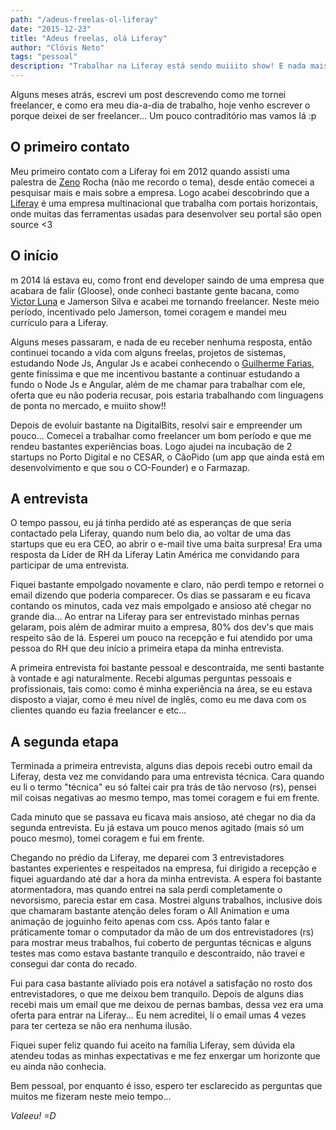 ```yaml
---
path: "/adeus-freelas-ol-liferay"
date: "2015-12-23"
title: "Adeus freelas, olá Liferay"
author: "Clóvis Neto"
tags: "pessoal"
description: "Trabalhar na Liferay está sendo muiiito show! E nada mais justo que compartilhar com vocês como tudo começou o/"
---
```


Alguns meses atrás, escrevi um post descrevendo como me tornei freelancer, e como era meu dia-a-dia de trabalho, hoje venho escrever o porque deixei de ser freelancer... Um pouco contraditório mas vamos lá :p

## O primeiro contato

Meu primeiro contato com a Liferay foi em 2012 quando assisti uma palestra de [Zeno](https://zenorocha.com/) Rocha (não me recordo o tema), desde então comecei a pesquisar mais e mais sobre a empresa. Logo acabei descobrindo que a [Liferay](https://www.liferay.com/pt/home) é uma empresa multinacional que trabalha com portais horizontais, onde muitas das ferramentas usadas para desenvolver seu portal são open source <3

## O início

m 2014 lá estava eu, como front end developer saindo de uma empresa que acabara de falir (Gloose), onde conheci bastante gente bacana, como [Victor Luna](https://www.linkedin.com/in/victor-luna-2181b727/) e Jamerson Silva e acabei me tornando freelancer. Neste meio período, incentivado pelo Jamerson, tomei coragem e mandei meu currículo para a Liferay.

Alguns meses passaram, e nada de eu receber nenhuma resposta, então continuei tocando a vida com alguns freelas, projetos de sistemas, estudando Node Js, Angular Js e acabei conhecendo o [Guilherme Farias](https://guilhermefarias.com/), gente finíssima e que me incentivou bastante a continuar estudando a fundo o Node Js e Angular, além de me chamar para trabalhar com ele, oferta que eu não poderia recusar, pois estaria trabalhando com linguagens de ponta no mercado, e muiito show!!

Depois de evoluir bastante na DigitalBits, resolvi sair e empreender um pouco... Comecei a trabalhar como freelancer um bom período e que me rendeu bastantes experiências boas. Logo ajudei na incubação de 2 startups no Porto Digital e no CESAR, o CãoPido (um app que ainda está em desenvolvimento e que sou o CO-Founder) e o Farmazap.

## A entrevista

O tempo passou, eu já tinha perdido até as esperanças de que seria contactado pela Liferay, quando num belo dia, ao voltar de uma das startups que eu era CEO, ao abrir o e-mail tive uma baita surpresa! Era uma resposta da Líder de RH da Liferay Latin América me convidando para participar de uma entrevista.

Fiquei bastante empolgado novamente e claro, não perdi tempo e retornei o email dizendo que poderia comparecer. Os dias se passaram e eu ficava contando os minutos, cada vez mais empolgado e ansioso até chegar no grande dia... Ao entrar na Liferay para ser entrevistado minhas pernas gelaram, pois além de admirar muito a empresa, 80% dos dev's que mais respeito são de lá. Esperei um pouco na recepção e fui atendido por uma pessoa do RH que deu início a primeira etapa da minha entrevista.

A primeira entrevista foi bastante pessoal e descontraída, me senti bastante à vontade e agi naturalmente. Recebi algumas perguntas pessoais e profissionais, tais como: como é minha experiência na área, se eu estava disposto a viajar, como é meu nível de inglês, como eu me dava com os clientes quando eu fazia freelancer e etc...

## A segunda etapa

Terminada a primeira entrevista, alguns dias depois recebi outro email da Liferay, desta vez me convidando para uma entrevista técnica. Cara quando eu li o termo "técnica" eu só faltei cair pra trás de tão nervoso (rs), pensei mil coisas negativas ao mesmo tempo, mas tomei coragem e fui em frente.

Cada minuto que se passava eu ficava mais ansioso, até chegar no dia da segunda entrevista. Eu já estava um pouco menos agitado (mais só um pouco mesmo), tomei coragem e fui em frente.

Chegando no prédio da Liferay, me deparei com 3 entrevistadores bastantes experientes e respeitados na empresa, fui dirigido a recepção e fiquei aguardando até dar a hora da minha entrevista. A espera foi bastante atormentadora, mas quando entrei na sala perdi completamente o nevorsismo, parecia estar em casa. Mostrei alguns trabalhos, inclusive dois que chamaram bastante atenção deles foram o All Animation e uma animação de joguinho feito apenas com css. Após tanto falar e práticamente tomar o computador da mão de um dos entrevistadores (rs) para mostrar meus trabalhos, fui coberto de perguntas técnicas e alguns testes mas como estava bastante tranquilo e descontraído, não travei e consegui dar conta do recado.

Fui para casa bastante alíviado pois era notável a satisfação no rosto dos entrevistadores, o que me deixou bem tranquilo. Depois de alguns dias recebi mais um email que me deixou de pernas bambas, dessa vez era uma oferta para entrar na Liferay... Eu nem acreditei, lí o email umas 4 vezes para ter certeza se não era nenhuma ilusão.

Fiquei super feliz quando fui aceito na família Liferay, sem dúvida ela atendeu todas as minhas expectativas e me fez enxergar um horizonte que eu ainda não conhecia.

Bem pessoal, por enquanto é isso, espero ter esclarecido as perguntas que muitos me fizeram neste meio tempo...

_Valeeu! =D_
